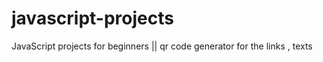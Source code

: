 # javascript-projects
JavaScript projects for beginners || qr code generator for the links , texts 
